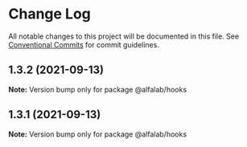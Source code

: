 # Change Log

All notable changes to this project will be documented in this file.
See [Conventional Commits](https://conventionalcommits.org) for commit guidelines.

## 1.3.2 (2021-09-13)

**Note:** Version bump only for package @alfalab/hooks





## 1.3.1 (2021-09-13)

**Note:** Version bump only for package @alfalab/hooks
